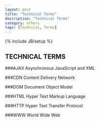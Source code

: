 ```yaml
---
layout: post
title: "Technical Terms"
description: "Technical Terms"
category: others
tags: [Technical, Terms]
---
```

{% include JB/setup %}

## TECHNICAL TERMS

###AJAX
Asynchronous JavaScript and XML

###CDN
Content Delivery Network

###DOM
Document Object Model

###HTML
Hyper Text Markup Language

###HTTP
Hyper Text Transfer Protocol

###WWW
World Wide Web


